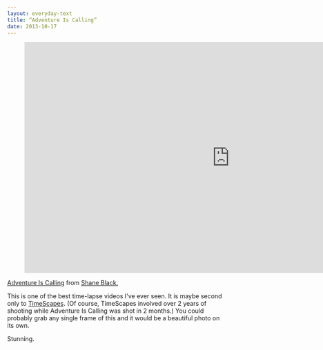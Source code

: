 ```yaml
---
layout: everyday-text
title: “Adventure Is Calling”
date: 2013-10-17
---
```


<figure class="img-wide big-box-shadow">
	<iframe src="http://player.vimeo.com/video/76820114" width="950" height="535" frameborder="0" webkitallowfullscreen mozallowfullscreen allowfullscreen></iframe>
</figure>

<p><a href="http://vimeo.com/76820114">Adventure Is Calling</a> from <a href="http://vimeo.com/user7394380">Shane Black.</a></p>

This is one of the best time-lapse videos I've ever seen. It is maybe second only to [TimeScapes](http://timescapes.org/). (Of course, TimeScapes involved over 2 years of shooting while Adventure Is Calling was shot in 2 months.) You could probably grab any single frame of this and it would be a beautiful photo on its own.

Stunning.


<script src="//ajax.googleapis.com/ajax/libs/jquery/1.9.1/jquery.min.js"></script>
<script src="/assets/js/jquery.fitvids.min.js"></script>
<script type="text/javascript">
 $(document).ready(function() {
 	$(".container").fitVids();
  $('.js-btn').click(function(){
     $('.js-video-mask').hide();
   });
 });
</script>